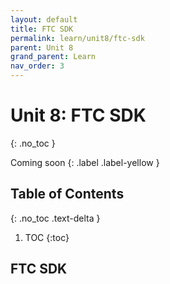 ```yaml
---
layout: default
title: FTC SDK
permalink: learn/unit8/ftc-sdk
parent: Unit 8
grand_parent: Learn
nav_order: 3
---
```


<!-- prettier-ignore-start -->

# Unit 8: FTC SDK
{: .no_toc }

Coming soon
{: .label .label-yellow }

## Table of Contents
{: .no_toc .text-delta }

1. TOC
{:toc}

<!-- prettier-ignore-end -->

## FTC SDK

